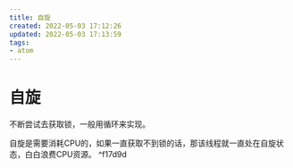```yaml
---
title: 自旋
created: 2022-05-03 17:12:26
updated: 2022-05-03 17:13:59
tags: 
- atom
---
```

# 自旋

不断尝试去获取锁，一般用循环来实现。

自旋是需要消耗CPU的，如果一直获取不到锁的话，那该线程就一直处在自旋状态，白白浪费CPU资源。 ^f17d9d